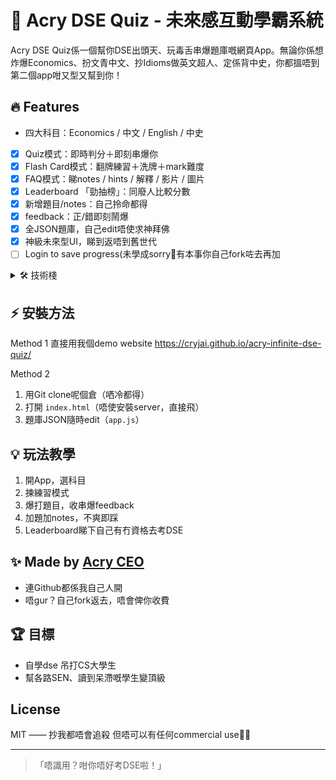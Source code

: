 # 🚀 Acry DSE Quiz - 未來感互動學霸系統

Acry DSE Quiz係一個幫你DSE出頭天、玩毒舌串爆題庫嘅網頁App。無論你係想炸爆Economics、扮文青中文、抄Idioms做英文超人、定係背中史，你都搵唔到第二個app咁又型又幫到你！

## 🔥 Features
- 四大科目：Economics / 中文 / English / 中史
- [x] Quiz模式：即時判分＋即刻串爆你
- [x] Flash Card模式：翻牌練習＋洗牌＋mark難度
- [x] FAQ模式：睇notes / hints / 解釋 / 影片 / 圖片
- [x] Leaderboard 「勁抽榜」：同廢人比較分數
- [x] 新增題目/notes：自己拎命都得
- [x] feedback：正/錯即刻鬧爆
- [x] 全JSON題庫，自己edit唔使求神拜佛
- [x] 神級未來型UI，睇到返唔到舊世代
- [ ] Login to save progress(未學成sorry🙂有本事你自己fork咗去再加

<details>
  <summary>🛠️ 技術棧</summary>
  - HTML5 + CSS3 + JavaScript (Vanilla死撐)
  - CSS Grid / Flexbox / Neon特效 / Animation
  - LocalStorage 存進度 （係啊backend未學成啊等我考完試再學啦）
</details>

## ⚡ 安裝方法
Method 1
直接用我個demo website
https://cryjai.github.io/acry-infinite-dse-quiz/

Method 2
1. 用Git clone呢個倉（哂冷都得）
2. 打開 `index.html`（唔使安裝server，直接飛）
3. 題庫JSON隨時edit（`app.js`）

## 💡 玩法教學
1. 開App，選科目
2. 揀練習模式
3. 爆打題目，收串爆feedback
4. 加題加notes，不爽即踩
5. Leaderboard睇下自己有冇資格去考DSE

## ✨ Made by [Acry CEO](https://github.com/Cryjai)
- 連Github都係我自己人開
- 唔gur？自己fork返去，唔會俾你收費

## 🏆 目標
- 自學dse 吊打CS大學生
- 幫各路SEN、讀到呆滯嘅學生變頂級

## License
MIT —— 抄我都唔會追殺 但唔可以有任何commercial use🙂🙂

---

> 「唔識用？咁你唔好考DSE啦！」
